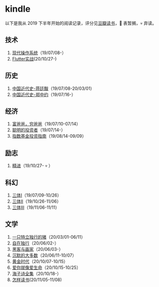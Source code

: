 # kindle
以下是我从 2019 下半年开始的阅读记录，评分见[豆瓣读书](https://book.douban.com/people/48061693/collect)，:thinking: 表暂搁，:skull: 弃读。

## 技术
1. [现代操作系统](https://book.douban.com/subject/3852290/)（19/07/08-）
2. [Flutter实战](https://book.douban.com/subject/34991075/)(20/10/27-)

## 历史
1. [中国近代史-蒋廷黻](https://book.douban.com/subject/1823751/)（19/07/08-20/03/01）
2. [中国近代史-郑中约](https://book.douban.com/subject/24742626/)（19/07/16-）

## 经济
1. [富爸爸，穷爸爸](https://book.douban.com/subject/1033778/)（19/07/10-07/14）
2. [聪明的投资者](https://book.douban.com/subject/26752026/)（19/07/14-）
3. [指数基金投资指南](https://book.douban.com/subject/27204860/)（19/08/14-09/09）

## 励志
1. [精进](https://book.douban.com/subject/26761696/)（19/10/27- :skull: ）

## 科幻
1. [三体I](https://book.douban.com/subject/2567698/)（19/07/09-10/26）
2. [三体II](https://book.douban.com/subject/3066477/)（19/10/26-11/06）
3. [三体III](https://book.douban.com/subject/5363767/)（19/11/06-11/11）

## 文学
1. [一只特立独行的猪](https://book.douban.com/subject/27013708/)（20/03/01-06/11）
2. [自在独行](https://book.douban.com/subject/26802388/)（20/06/02-）
3. [黑客与画家](https://book.douban.com/subject/6021440/)（20/06/03-）
4. [沉默的大多数](https://book.douban.com/subject/27013716/)（20/06/11-10/07）
5. [黄金时代](https://book.douban.com/subject/27013708/)（20/10/07-10/15） 
6. [爱你就像爱生命](https://book.douban.com/subject/27111096/)（20/10/15-10/25） 
6. [海子诗全集](https://book.douban.com/subject/3610681/)（20/10/18-） 
7. [怎样读书](https://book.douban.com/subject/11232958/)(20/11/05-11/08)
